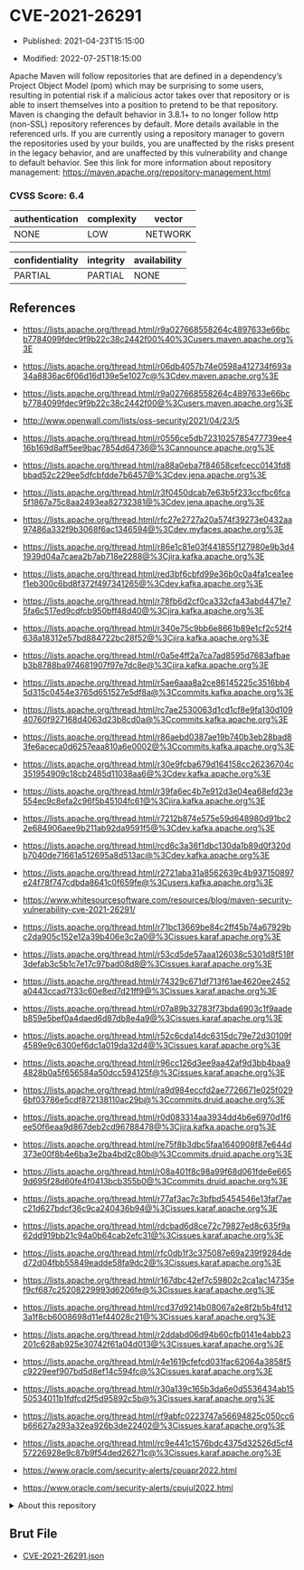 # CVE-2021-26291

- Published: 2021-04-23T15:15:00

- Modified: 2022-07-25T18:15:00

Apache Maven will follow repositories that are defined in a dependency’s Project Object Model (pom) which may be surprising to some users, resulting in potential risk if a malicious actor takes over that repository or is able to insert themselves into a position to pretend to be that repository. Maven is changing the default behavior in 3.8.1+ to no longer follow http (non-SSL) repository references by default. More details available in the referenced urls. If you are currently using a repository manager to govern the repositories used by your builds, you are unaffected by the risks present in the legacy behavior, and are unaffected by this vulnerability and change to default behavior. See this link for more information about repository management: https://maven.apache.org/repository-management.html

### CVSS Score: **6.4**

| authentication | complexity | vector |
| --- | --- | --- |
| NONE | LOW | NETWORK |

| confidentiality | integrity | availability |
| --- | --- | --- |
| PARTIAL | PARTIAL | NONE |

## References

* https://lists.apache.org/thread.html/r9a027668558264c4897633e66bcb7784099fdec9f9b22c38c2442f00%40%3Cusers.maven.apache.org%3E

* https://lists.apache.org/thread.html/r06db4057b74e0598a412734f693a34a8836ac6f06d16d139e5e1027c@%3Cdev.maven.apache.org%3E

* https://lists.apache.org/thread.html/r9a027668558264c4897633e66bcb7784099fdec9f9b22c38c2442f00@%3Cusers.maven.apache.org%3E

* http://www.openwall.com/lists/oss-security/2021/04/23/5

* https://lists.apache.org/thread.html/r0556ce5db7231025785477739ee416b169d8aff5ee9bac7854d64736@%3Cannounce.apache.org%3E

* https://lists.apache.org/thread.html/ra88a0eba7f84658cefcecc0143fd8bbad52c229ee5dfcbfdde7b6457@%3Cdev.jena.apache.org%3E

* https://lists.apache.org/thread.html/r3f0450dcab7e63b5f233ccfbc6fca5f1867a75c8aa2493ea82732381@%3Cdev.jena.apache.org%3E

* https://lists.apache.org/thread.html/rfc27e2727a20a574f39273e0432aa97486a332f9b3068f6ac1346594@%3Cdev.myfaces.apache.org%3E

* https://lists.apache.org/thread.html/r86e1c81e03f441855f127980e9b3d41939d04a7caea2b7ab718e2288@%3Cjira.kafka.apache.org%3E

* https://lists.apache.org/thread.html/red3bf6cbfd99e36b0c0a4fa1cea1eef1eb300c6bd8f372f497341265@%3Cdev.kafka.apache.org%3E

* https://lists.apache.org/thread.html/r78fb6d2cf0ca332cfa43abd4471e75fa6c517ed9cdfcb950bff48d40@%3Cjira.kafka.apache.org%3E

* https://lists.apache.org/thread.html/r340e75c9bb6e8661b89e1cf2c52f4638a18312e57bd884722bc28f52@%3Cjira.kafka.apache.org%3E

* https://lists.apache.org/thread.html/r0a5e4ff2a7ca7ad8595d7683afbaeb3b8788ba974681907f97e7dc8e@%3Cjira.kafka.apache.org%3E

* https://lists.apache.org/thread.html/r5ae6aaa8a2ce86145225c3516bb45d315c0454e3765d651527e5df8a@%3Ccommits.kafka.apache.org%3E

* https://lists.apache.org/thread.html/rc7ae2530063d1cd1cf8e9fa130d10940760f927168d4063d23b8cd0a@%3Ccommits.kafka.apache.org%3E

* https://lists.apache.org/thread.html/r86aebd0387ae19b740b3eb28bad83fe6aceca0d6257eaa810a6e0002@%3Ccommits.kafka.apache.org%3E

* https://lists.apache.org/thread.html/r30e9fcba679d164158cc26236704c351954909c18cb2485d11038aa6@%3Cdev.kafka.apache.org%3E

* https://lists.apache.org/thread.html/r39fa6ec4b7e912d3e04ea68efd23e554ec9c8efa2c96f5b45104fc61@%3Cjira.kafka.apache.org%3E

* https://lists.apache.org/thread.html/r7212b874e575e59d648980d91bc22e684906aee9b211ab92da9591f5@%3Cdev.kafka.apache.org%3E

* https://lists.apache.org/thread.html/rcd6c3a36f1dbc130da1b89d0f320db7040de71661a512695a8d513ac@%3Cdev.kafka.apache.org%3E

* https://lists.apache.org/thread.html/r2721aba31a8562639c4b937150897e24f78f747cdbda8641c0f659fe@%3Cusers.kafka.apache.org%3E

* https://www.whitesourcesoftware.com/resources/blog/maven-security-vulnerability-cve-2021-26291/

* https://lists.apache.org/thread.html/r71bc13669be84c2ff45b74a67929bc2da905c152e12a39b406e3c2a0@%3Cissues.karaf.apache.org%3E

* https://lists.apache.org/thread.html/r53cd5de57aaa126038c5301d8f518f3defab3c5b1c7e17c97bad08d8@%3Cissues.karaf.apache.org%3E

* https://lists.apache.org/thread.html/r74329c671df713f61ae4620ee2452a0443ccad7f33c60e8ed7d21ff9@%3Cissues.karaf.apache.org%3E

* https://lists.apache.org/thread.html/r07a89b32783f73bda6903c1f9aadeb859e5bef0a4daed6d87db8e4a9@%3Cissues.karaf.apache.org%3E

* https://lists.apache.org/thread.html/r52c6cda14dc6315dc79e72d30109f4589e9c6300ef6dc1a019da32d4@%3Cissues.karaf.apache.org%3E

* https://lists.apache.org/thread.html/r96cc126d3ee9aa42af9d3bb4baa94828b0a5f656584a50dcc594125f@%3Cissues.karaf.apache.org%3E

* https://lists.apache.org/thread.html/ra9d984eccfd2ae7726671e025f0296bf03786e5cdf872138110ac29b@%3Ccommits.druid.apache.org%3E

* https://lists.apache.org/thread.html/r0d083314aa3934dd4b6e6970d1f6ee50f6eaa9d867deb2cd96788478@%3Cjira.kafka.apache.org%3E

* https://lists.apache.org/thread.html/re75f8b3dbc5faa1640908f87e644d373e00f8b4e6ba3e2ba4bd2c80b@%3Ccommits.druid.apache.org%3E

* https://lists.apache.org/thread.html/r08a401f8c98a99f68d061fde6e6659d695f28d60fe4f0413bcb355b0@%3Ccommits.druid.apache.org%3E

* https://lists.apache.org/thread.html/r77af3ac7c3bfbd5454546e13faf7aec21d627bdcf36c9ca240436b94@%3Cissues.karaf.apache.org%3E

* https://lists.apache.org/thread.html/rdcbad6d8ce72c79827ed8c635f9a62dd919bb21c94a0b64cab2efc31@%3Cissues.karaf.apache.org%3E

* https://lists.apache.org/thread.html/rfc0db1f3c375087e69a239f9284ded72d04fbb55849eadde58fa9dc2@%3Cissues.karaf.apache.org%3E

* https://lists.apache.org/thread.html/r167dbc42ef7c59802c2ca1ac14735ef9cf687c25208229993d6206fe@%3Cissues.karaf.apache.org%3E

* https://lists.apache.org/thread.html/rcd37d9214b08067a2e8f2b5b4fd123a1f8cb6008698d11ef44028c21@%3Cissues.karaf.apache.org%3E

* https://lists.apache.org/thread.html/r2ddabd06d94b60cfb0141e4abb23201c628ab925e30742f61a04d013@%3Cissues.karaf.apache.org%3E

* https://lists.apache.org/thread.html/r4e1619cfefcd031fac62064a3858f5c9229eef907bd5d8ef14c594fc@%3Cissues.karaf.apache.org%3E

* https://lists.apache.org/thread.html/r30a139c165b3da6e0d5536434ab1550534011b1fdfcd2f5d95892c5b@%3Cissues.karaf.apache.org%3E

* https://lists.apache.org/thread.html/rf9abfc0223747a56694825c050cc6b66627a293a32ea926b3de22402@%3Cissues.karaf.apache.org%3E

* https://lists.apache.org/thread.html/rc9e441c1576bdc4375d32526d5cf457226928e9c87b9f54ded26271c@%3Cissues.karaf.apache.org%3E

* https://www.oracle.com/security-alerts/cpuapr2022.html

* https://www.oracle.com/security-alerts/cpujul2022.html

<details>
<summary>About this repository</summary> 

  This repository is part of the project [Live Hack CVE](https://github.com/Live-Hack-CVE). Main website can be found [www.live-hack.org](https://www.live-hack.org) 
  
  Made by [Sn0wAlice](https://github.com/Sn0wAlice) for the people that care about security and need to have a feed of the latest CVEs. Hope you enjoy it, don't forget to star the repo and follow me on [Twitter](https://twitter.com/Sn0wAlice) and [Github](https://github.com/Sn0wAlice). And that is my [personnal website](https://www.alice-snow.me/)

  - [Home Page](https://github.com/Live-Hack-CVE)
  - [Framework](https://github.com/Live-Hack-CVE/cve-framework)
  - [CVE database](https://github.com/Live-Hack-CVE/full_database)
  - [Changelog](https://github.com/Live-Hack-CVE/Changelog)
</details>

## Brut File

* [CVE-2021-26291.json](https://raw.githubusercontent.com/Live-Hack-CVE/full_database/main/cves/2021/CVE-2021-26291.json)

